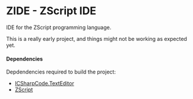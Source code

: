 ZIDE - ZScript IDE
=======

IDE for the ZScript programming language.

This is a really early project, and things might not be working as expected yet.

#### Dependencies

Depdendencies required to build the project:

* [ICSharpCode.TextEditor](https://github.com/LuizZak/ICSharpCode.TextEditor)
* [ZScript](https://github.com/LuizZak/ZScript)